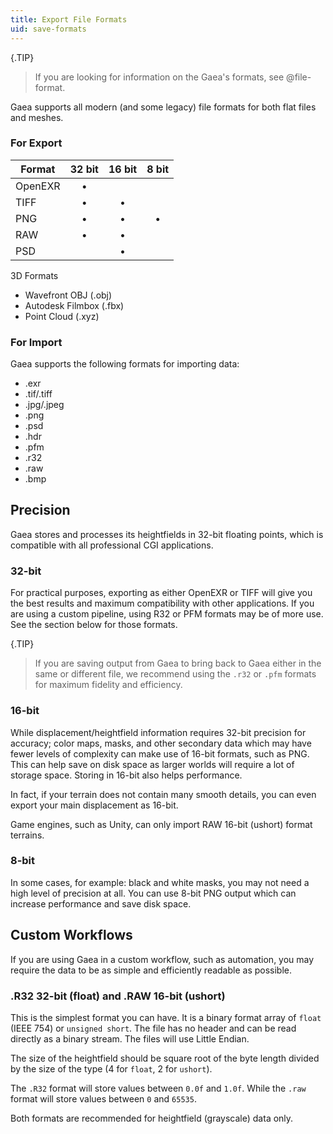 ```yaml
---
title: Export File Formats
uid: save-formats
---
```


{.TIP}
> If you are looking for information on the Gaea's formats, see @file-format.

Gaea supports all modern (and some legacy) file formats for both flat files and meshes.


### For Export 

| Format  | 32 bit  | 16 bit  |  8 bit  |
| ------- | :-----: | :-----: | :-----: |
| OpenEXR | &#8226; |         |         |
| TIFF    | &#8226; | &#8226; |         |
| PNG     | &#8226; | &#8226; | &#8226; |
| RAW     | &#8226; | &#8226; |         |
| PSD     |         | &#8226; |

3D Formats
  - Wavefront OBJ (.obj)
  - Autodesk Filmbox (.fbx)
  - Point Cloud (.xyz)

### For Import

Gaea supports the following formats for importing data:
 - .exr
 - .tif/.tiff
 - .jpg/.jpeg
 - .png
 - .psd
 - .hdr
 - .pfm
 - .r32
 - .raw
 - .bmp

## Precision

Gaea stores and processes its heightfields in 32-bit floating points, which is compatible with all professional CGI applications.

### 32-bit

For practical purposes, exporting as either OpenEXR or TIFF will give you the best results and maximum compatibility with other applications. If you are using a custom pipeline, using R32 or PFM formats may be of more use. See the section below for those formats.

{.TIP}
> If you are saving output from Gaea to bring back to Gaea either in the same or different file, we recommend using the `.r32` or `.pfm` formats for maximum fidelity and efficiency.

### 16-bit

While displacement/heightfield information requires 32-bit precision for accuracy; color maps, masks, and other secondary data which may have fewer levels of complexity can make use of 16-bit formats, such as PNG. This can help save on disk space as larger worlds will require a lot of storage space. Storing in 16-bit also helps performance.

In fact, if your terrain does not contain many smooth details, you can even export your main displacement as 16-bit.

Game engines, such as Unity, can only import RAW 16-bit (ushort) format terrains.

### 8-bit

In some cases, for example: black and white masks, you may not need a high level of precision at all. You can use 8-bit PNG output which can increase performance and save disk space.


## Custom Workflows

If you are using Gaea in a custom workflow, such as automation, you may require the data to be as simple and efficiently readable as possible.

### .R32 32-bit (float) and .RAW 16-bit (ushort)

This is the simplest format you can have. It is a binary format array of `float` (IEEE 754) or `unsigned short`. The file has no header and can be read directly as a binary stream. The files will use Little Endian.

The size of the heightfield should be square root of the byte length divided by the size of the type (4 for `float`, 2 for `ushort`).

The `.R32` format will store values between `0.0f` and `1.0f`. While the `.raw` format will store values between `0` and `65535`.

Both formats are recommended for heightfield (grayscale) data only.